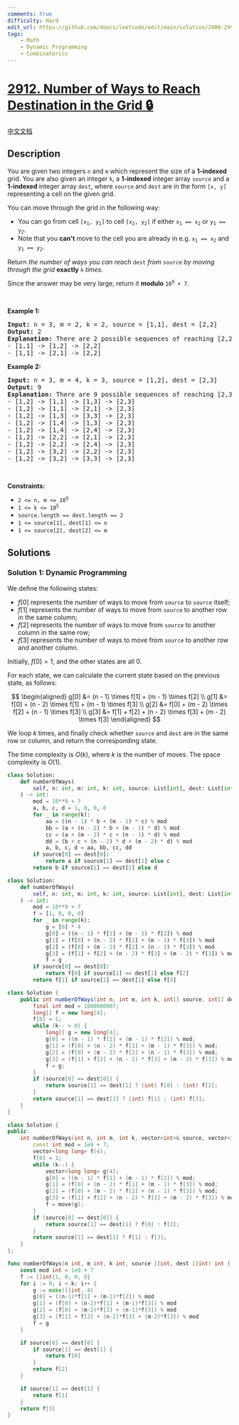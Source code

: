 ```yaml
---
comments: true
difficulty: Hard
edit_url: https://github.com/doocs/leetcode/edit/main/solution/2900-2999/2912.Number%20of%20Ways%20to%20Reach%20Destination%20in%20the%20Grid/README_EN.md
tags:
    - Math
    - Dynamic Programming
    - Combinatorics
---
```


<!-- problem:start -->

# [2912. Number of Ways to Reach Destination in the Grid 🔒](https://leetcode.com/problems/number-of-ways-to-reach-destination-in-the-grid)

[中文文档](/solution/2900-2999/2912.Number%20of%20Ways%20to%20Reach%20Destination%20in%20the%20Grid/README.md)

## Description

<p>You are given two integers <code>n</code> and <code>m</code> which represent the size of a <strong>1-indexed </strong>grid. You are also given an integer <code>k</code>, a <strong>1-indexed</strong> integer array <code>source</code> and a <strong>1-indexed</strong> integer array <code>dest</code>, where <code>source</code> and <code>dest</code> are in the form <code>[x, y]</code> representing a cell on the given grid.</p>

<p>You can move through the grid in the following way:</p>

<ul>
	<li>You can go from cell <code>[x<sub>1</sub>, y<sub>1</sub>]</code> to cell <code>[x<sub>2</sub>, y<sub>2</sub>]</code> if either <code>x<sub>1</sub> == x<sub>2</sub></code> or <code>y<sub>1</sub> == y<sub>2</sub></code>.</li>
	<li>Note that you <strong>can&#39;t</strong> move to the cell you are already in e.g. <code>x<sub>1</sub> == x<sub>2</sub></code> and <code>y<sub>1</sub> == y<sub>2</sub></code>.</li>
</ul>

<p>Return <em>the number of ways you can reach</em> <code>dest</code> <em>from</em> <code>source</code> <em>by moving through the grid</em> <strong>exactly</strong> <code>k</code> <em>times.</em></p>

<p>Since the answer may be very large, return it <strong>modulo</strong> <code>10<sup>9</sup> + 7</code>.</p>

<p>&nbsp;</p>
<p><strong class="example">Example 1:</strong></p>

<pre>
<strong>Input:</strong> n = 3, m = 2, k = 2, source = [1,1], dest = [2,2]
<strong>Output:</strong> 2
<strong>Explanation:</strong> There are 2 possible sequences of reaching [2,2] from [1,1]:
- [1,1] -&gt; [1,2] -&gt; [2,2]
- [1,1] -&gt; [2,1] -&gt; [2,2]
</pre>

<p><strong class="example">Example 2:</strong></p>

<pre>
<strong>Input:</strong> n = 3, m = 4, k = 3, source = [1,2], dest = [2,3]
<strong>Output:</strong> 9
<strong>Explanation:</strong> There are 9 possible sequences of reaching [2,3] from [1,2]:
- [1,2] -&gt; [1,1] -&gt; [1,3] -&gt; [2,3]
- [1,2] -&gt; [1,1] -&gt; [2,1] -&gt; [2,3]
- [1,2] -&gt; [1,3] -&gt; [3,3] -&gt; [2,3]
- [1,2] -&gt; [1,4] -&gt; [1,3] -&gt; [2,3]
- [1,2] -&gt; [1,4] -&gt; [2,4] -&gt; [2,3]
- [1,2] -&gt; [2,2] -&gt; [2,1] -&gt; [2,3]
- [1,2] -&gt; [2,2] -&gt; [2,4] -&gt; [2,3]
- [1,2] -&gt; [3,2] -&gt; [2,2] -&gt; [2,3]
- [1,2] -&gt; [3,2] -&gt; [3,3] -&gt; [2,3]
</pre>

<p>&nbsp;</p>
<p><strong>Constraints:</strong></p>

<ul>
	<li><code>2 &lt;= n, m &lt;= 10<sup>9</sup></code></li>
	<li><code>1 &lt;= k&nbsp;&lt;= 10<sup>5</sup></code></li>
	<li><code>source.length == dest.length == 2</code></li>
	<li><code>1 &lt;= source[1], dest[1] &lt;= n</code></li>
	<li><code>1 &lt;= source[2], dest[2] &lt;= m</code></li>
</ul>

## Solutions

<!-- solution:start -->

### Solution 1: Dynamic Programming

We define the following states:

-   $f[0]$ represents the number of ways to move from `source` to `source` itself;
-   $f[1]$ represents the number of ways to move from `source` to another row in the same column;
-   $f[2]$ represents the number of ways to move from `source` to another column in the same row;
-   $f[3]$ represents the number of ways to move from `source` to another row and another column.

Initially, $f[0] = 1$, and the other states are all $0$.

For each state, we can calculate the current state based on the previous state, as follows:

$$
\begin{aligned}
g[0] &= (n - 1) \times f[1] + (m - 1) \times f[2] \\
g[1] &= f[0] + (n - 2) \times f[1] + (m - 1) \times f[3] \\
g[2] &= f[0] + (m - 2) \times f[2] + (n - 1) \times f[3] \\
g[3] &= f[1] + f[2] + (n - 2) \times f[3] + (m - 2) \times f[3]
\end{aligned}
$$

We loop $k$ times, and finally check whether `source` and `dest` are in the same row or column, and return the corresponding state.

The time complexity is $O(k)$, where $k$ is the number of moves. The space complexity is $O(1)$.

<!-- tabs:start -->

```python
class Solution:
    def numberOfWays(
        self, n: int, m: int, k: int, source: List[int], dest: List[int]
    ) -> int:
        mod = 10**9 + 7
        a, b, c, d = 1, 0, 0, 0
        for _ in range(k):
            aa = ((n - 1) * b + (m - 1) * c) % mod
            bb = (a + (n - 2) * b + (m - 1) * d) % mod
            cc = (a + (m - 2) * c + (n - 1) * d) % mod
            dd = (b + c + (n - 2) * d + (m - 2) * d) % mod
            a, b, c, d = aa, bb, cc, dd
        if source[0] == dest[0]:
            return a if source[1] == dest[1] else c
        return b if source[1] == dest[1] else d
```

```python
class Solution:
    def numberOfWays(
        self, n: int, m: int, k: int, source: List[int], dest: List[int]
    ) -> int:
        mod = 10**9 + 7
        f = [1, 0, 0, 0]
        for _ in range(k):
            g = [0] * 4
            g[0] = ((n - 1) * f[1] + (m - 1) * f[2]) % mod
            g[1] = (f[0] + (n - 2) * f[1] + (m - 1) * f[3]) % mod
            g[2] = (f[0] + (m - 2) * f[2] + (n - 1) * f[3]) % mod
            g[3] = (f[1] + f[2] + (n - 2) * f[3] + (m - 2) * f[3]) % mod
            f = g
        if source[0] == dest[0]:
            return f[0] if source[1] == dest[1] else f[2]
        return f[1] if source[1] == dest[1] else f[3]
```

```java
class Solution {
    public int numberOfWays(int n, int m, int k, int[] source, int[] dest) {
        final int mod = 1000000007;
        long[] f = new long[4];
        f[0] = 1;
        while (k-- > 0) {
            long[] g = new long[4];
            g[0] = ((n - 1) * f[1] + (m - 1) * f[2]) % mod;
            g[1] = (f[0] + (n - 2) * f[1] + (m - 1) * f[3]) % mod;
            g[2] = (f[0] + (m - 2) * f[2] + (n - 1) * f[3]) % mod;
            g[3] = (f[1] + f[2] + (n - 2) * f[3] + (m - 2) * f[3]) % mod;
            f = g;
        }
        if (source[0] == dest[0]) {
            return source[1] == dest[1] ? (int) f[0] : (int) f[2];
        }
        return source[1] == dest[1] ? (int) f[1] : (int) f[3];
    }
}
```

```cpp
class Solution {
public:
    int numberOfWays(int n, int m, int k, vector<int>& source, vector<int>& dest) {
        const int mod = 1e9 + 7;
        vector<long long> f(4);
        f[0] = 1;
        while (k--) {
            vector<long long> g(4);
            g[0] = ((n - 1) * f[1] + (m - 1) * f[2]) % mod;
            g[1] = (f[0] + (n - 2) * f[1] + (m - 1) * f[3]) % mod;
            g[2] = (f[0] + (m - 2) * f[2] + (n - 1) * f[3]) % mod;
            g[3] = (f[1] + f[2] + (n - 2) * f[3] + (m - 2) * f[3]) % mod;
            f = move(g);
        }
        if (source[0] == dest[0]) {
            return source[1] == dest[1] ? f[0] : f[2];
        }
        return source[1] == dest[1] ? f[1] : f[3];
    }
};
```

```go
func numberOfWays(n int, m int, k int, source []int, dest []int) int {
	const mod int = 1e9 + 7
	f := []int{1, 0, 0, 0}
	for i := 0; i < k; i++ {
		g := make([]int, 4)
		g[0] = ((n-1)*f[1] + (m-1)*f[2]) % mod
		g[1] = (f[0] + (n-2)*f[1] + (m-1)*f[3]) % mod
		g[2] = (f[0] + (m-2)*f[2] + (n-1)*f[3]) % mod
		g[3] = (f[1] + f[2] + (n-2)*f[3] + (m-2)*f[3]) % mod
		f = g
	}

	if source[0] == dest[0] {
		if source[1] == dest[1] {
			return f[0]
		}
		return f[2]
	}

	if source[1] == dest[1] {
		return f[1]
	}
	return f[3]
}
```

<!-- tabs:end -->

<!-- solution:end -->

<!-- problem:end -->
